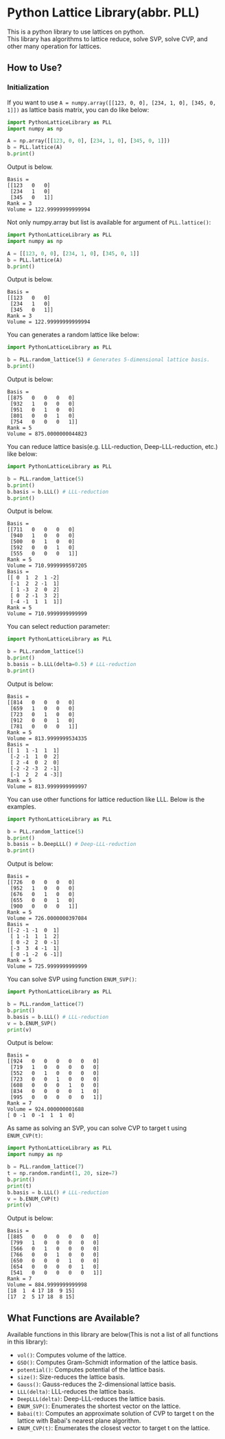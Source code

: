 # Python Lattice Library(abbr. PLL)
This is a python library to use lattices on python.<br>
This library has algorithms to lattice reduce, solve SVP, solve CVP, and other many operation for lattices.

## How to Use?
### Initialization
If you want to use ```A = numpy.array([[123, 0, 0], [234, 1, 0], [345, 0, 1]])``` as lattice basis matrix, you can do like below:

```Python
import PythonLatticeLibrary as PLL
import numpy as np

A = np.array([[123, 0, 0], [234, 1, 0], [345, 0, 1]])
b = PLL.lattice(A)
b.print()
```
Output is below.

```
Basis =
[[123   0   0]
 [234   1   0]
 [345   0   1]]
Rank = 3
Volume = 122.99999999999994
```

Not only numpy.array but list is available for argument of ``PLL.lattice()``:

```Python
import PythonLatticeLibrary as PLL
import numpy as np

A = [[123, 0, 0], [234, 1, 0], [345, 0, 1]]
b = PLL.lattice(A)
b.print()
```
Output is below.

```
Basis =
[[123   0   0]
 [234   1   0]
 [345   0   1]]
Rank = 3
Volume = 122.99999999999994
```

You can generates a random lattice like below:

```Python
import PythonLatticeLibrary as PLL

b = PLL.random_lattice(5) # Generates 5-dimensional lattice basis.
b.print()
```

Output is below:

```
Basis =
[[875   0   0   0   0]
 [932   1   0   0   0]
 [951   0   1   0   0]
 [801   0   0   1   0]
 [754   0   0   0   1]]
Rank = 5
Volume = 875.0000000044823
```

You can reduce lattice basis(e.g. LLL-reduction, Deep-LLL-reduction, etc.) like below:

```Python
import PythonLatticeLibrary as PLL

b = PLL.random_lattice(5)
b.print()
b.basis = b.LLL() # LLL-reduction
b.print()
```

Output is below.

```
Basis =
[[711   0   0   0   0]
 [940   1   0   0   0]
 [500   0   1   0   0]
 [592   0   0   1   0]
 [555   0   0   0   1]]
Rank = 5
Volume = 710.9999999597205
Basis =
[[ 0  1  2  1 -2]
 [-1  2  2 -1  1]
 [ 1 -3  2  0  2]
 [ 0  2 -1  3  2]
 [-4 -1  1  1  1]]
Rank = 5
Volume = 710.9999999999999
```

You can select reduction parameter:

```Python
import PythonLatticeLibrary as PLL

b = PLL.random_lattice(5)
b.print()
b.basis = b.LLL(delta=0.5) # LLL-reduction
b.print()
```

Output is below:

```
Basis =
[[814   0   0   0   0]
 [659   1   0   0   0]
 [723   0   1   0   0]
 [912   0   0   1   0]
 [781   0   0   0   1]]
Rank = 5
Volume = 813.9999999534335
Basis =
[[ 1  1 -1  1  1]
 [-2 -1  1  0  2]
 [ 2 -4  0  2  0]
 [-2 -2 -3  2 -1]
 [-1  2  2  4 -3]]
Rank = 5
Volume = 813.9999999999997
```

You can use other functions for lattice reduction like LLL. Below is the examples.

```Python
import PythonLatticeLibrary as PLL

b = PLL.random_lattice(5)
b.print()
b.basis = b.DeepLLL() # Deep-LLL-reduction
b.print()
```

Output is below:

```
Basis =
[[726   0   0   0   0]
 [952   1   0   0   0]
 [676   0   1   0   0]
 [655   0   0   1   0]
 [900   0   0   0   1]]
Rank = 5
Volume = 726.0000000397084
Basis =
[[-2 -1 -1  0  1]
 [ 1 -1  1  1  2]
 [ 0 -2  2  0 -1]
 [-3  3  4 -1  1]
 [ 0 -1 -2  6 -1]]
Rank = 5
Volume = 725.9999999999999
```

You can solve SVP using function ``ENUM_SVP()``:

```Python
import PythonLatticeLibrary as PLL

b = PLL.random_lattice(7)
b.print()
b.basis = b.LLL() # LLL-reduction
v = b.ENUM_SVP()
print(v)
```

Output is below:

```
Basis =
[[924   0   0   0   0   0   0]
 [719   1   0   0   0   0   0]
 [552   0   1   0   0   0   0]
 [723   0   0   1   0   0   0]
 [608   0   0   0   1   0   0]
 [834   0   0   0   0   1   0]
 [995   0   0   0   0   0   1]]
Rank = 7
Volume = 924.000000001688
[ 0 -1  0 -1  1  1  0]
```

As same as solving an SVP, you can solve CVP to target t using ``ENUM_CVP(t)``:

```Python
import PythonLatticeLibrary as PLL
import numpy as np

b = PLL.random_lattice(7)
t = np.random.randint(1, 20, size=7)
b.print()
print(t)
b.basis = b.LLL() # LLL-reduction
v = b.ENUM_CVP(t)
print(v)
```

Output is below:

```
Basis =
[[885   0   0   0   0   0   0]
 [799   1   0   0   0   0   0]
 [566   0   1   0   0   0   0]
 [766   0   0   1   0   0   0]
 [650   0   0   0   1   0   0]
 [654   0   0   0   0   1   0]
 [541   0   0   0   0   0   1]]
Rank = 7
Volume = 884.9999999999998
[18  1  4 17 18  9 15]
[17  2  5 17 18  8 15]
```

## What Functions are Available?
Available functions in this library are below(This is not a list of all functions in this library):
- ```vol()```: Computes volume of the lattice.
- ```GSO()```: Computes Gram-Schmidt information of the lattice basis.
- ```potential()```: Computes potential of the lattice basis.
- ```size()```: Size-reduces the lattice basis.
- ```Gauss()```: Gauss-reduces the 2-dimensional lattice basis.
- ```LLL(delta)```: LLL-reduces the lattice basis.
- ```DeepLLL(delta)```: Deep-LLL-reduces the lattice basis.
- ```ENUM_SVP()```: Enumerates the shortest vector on the lattice.
- ````Babai(t)````: Computes an approximate solution of CVP to target t on the lattice with Babai's nearest plane algorithm.
- ```ENUM_CVP(t)```: Enumerates the closest vector to target t on the lattice.